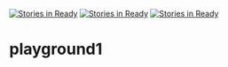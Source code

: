 [![Stories in Ready](https://badge.waffle.io/markluxton/playground.png?label=ready&title=Ready)](https://waffle.io/markluxton/playground)
[![Stories in Ready](https://badge.waffle.io/markluxton/playground.png?label=ready&title=Ready)](https://waffle.io/markluxton/playground)
[![Stories in Ready](https://badge.waffle.io/lhddragon/playground.png?label=ready&title=Ready)](https://waffle.io/lhddragon/playground)
# playground1
